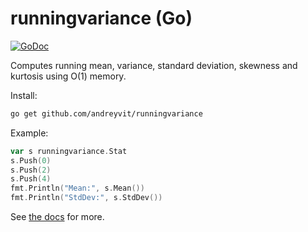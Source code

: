 # runningvariance (Go)

[![GoDoc](https://godoc.org/github.com/andreyvit/runningvariance?status.svg)](https://godoc.org/github.com/andreyvit/runningvariance)

Computes running mean, variance, standard deviation, skewness and kurtosis
using O(1) memory.

Install:

```sh
go get github.com/andreyvit/runningvariance
```

Example:

```go
var s runningvariance.Stat
s.Push(0)
s.Push(2)
s.Push(4)
fmt.Println("Mean:", s.Mean())
fmt.Println("StdDev:", s.StdDev())
```

See [the docs](https://godoc.org/github.com/andreyvit/runningvariance) for more.